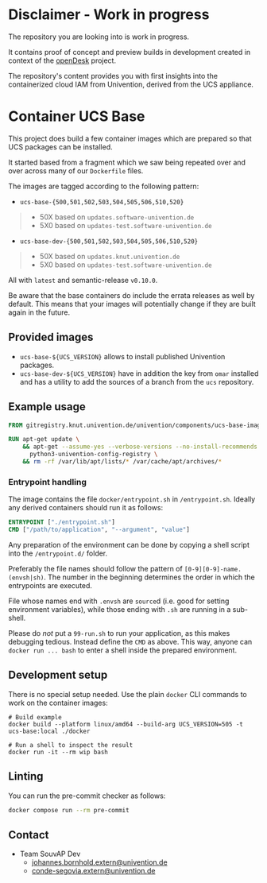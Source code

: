 # Disclaimer - Work in progress

The repository you are looking into is work in progress.

It contains proof of concept and preview builds in development created in context of the [openDesk](https://gitlab.opencode.de/bmi/souveraener_arbeitsplatz/info) project.

The repository's content provides you with first insights into the containerized cloud IAM from Univention, derived from the UCS appliance.

# Container UCS Base

This project does build a few container images which are prepared so that UCS
packages can be installed.

It started based from a fragment which we saw being repeated over and over
across many of our `Dockerfile` files.

The images are tagged according to the following pattern:

* `ucs-base-{500,501,502,503,504,505,506,510,520}`
> * 50X based on `updates.software-univention.de`
> * 5X0 based on `updates-test.software-univention.de`
* `ucs-base-dev-{500,501,502,503,504,505,506,510,520}`
> * 50X based on `updates.knut.univention.de`
> * 5X0 based on `updates-test.software-univention.de`

All with `latest` and semantic-release `v0.10.0`.

Be aware that the base containers do include the errata releases as well by
default. This means that your images will potentially change if they are built
again in the future.


## Provided images

- `ucs-base-${UCS_VERSION}` allows to install published Univention packages.
- `ucs-base-dev-${UCS_VERSION}` have in addition the key from `omar` installed
and has a utility to add the sources of a branch from the `ucs` repository.


## Example usage

```Dockerfile
FROM gitregistry.knut.univention.de/univention/components/ucs-base-image/ucs-base-502:latest AS ucs-base

RUN apt-get update \
    && apt-get --assume-yes --verbose-versions --no-install-recommends install \
      python3-univention-config-registry \
    && rm -rf /var/lib/apt/lists/* /var/cache/apt/archives/*
```

### Entrypoint handling

The image contains the file `docker/entrypoint.sh` in `/entrypoint.sh`.
Ideally any derived containers should run it as follows:
```Dockerfile
ENTRYPOINT ["./entrypoint.sh"]
CMD ["/path/to/application", "--argument", "value"]
```

Any preparation of the environment can be done by copying a shell script
into the `/entrypoint.d/` folder.

Preferably the file names should follow the pattern of `[0-9][0-9]-name.(envsh|sh)`.
The number in the beginning determines the order in which the entrypoints are executed.

File whose names end with `.envsh` are `source`d (i.e. good for setting environment variables),
while those ending with `.sh` are running in a sub-shell.

Please do _not_ put a `99-run.sh` to run your application,
as this makes debugging tedious.
Instead define the `CMD` as above.
This way, anyone can `docker run ... bash` to enter a shell inside the prepared environment.

## Development setup

There is no special setup needed. Use the plain `docker` CLI commands to work on
the container images:

```shell
# Build example
docker build --platform linux/amd64 --build-arg UCS_VERSION=505 -t ucs-base:local ./docker

# Run a shell to inspect the result
docker run -it --rm wip bash
```

## Linting

You can run the pre-commit checker as follows:
```bash
docker compose run --rm pre-commit
```

## Contact

- Team SouvAP Dev
  - <johannes.bornhold.extern@univention.de>
  - <conde-segovia.extern@univention.de>

